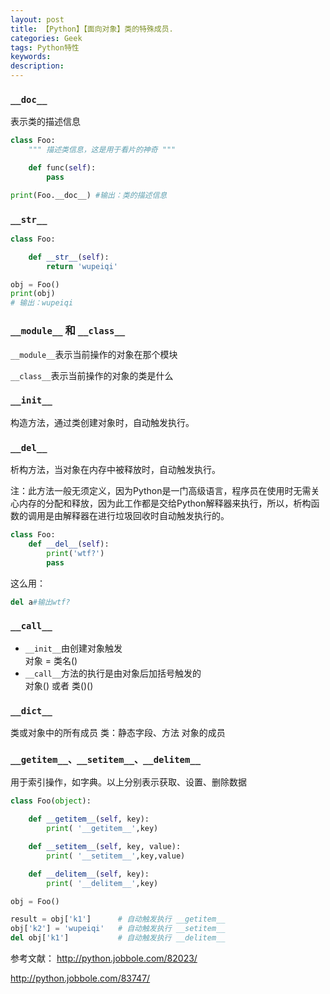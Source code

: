 ```yaml
---
layout: post
title: 【Python】【面向对象】类的特殊成员.
categories: Geek
tags: Python特性
keywords:
description:
---
```





### `__doc__`

表示类的描述信息

```py
class Foo:
    """ 描述类信息，这是用于看片的神奇 """

    def func(self):
        pass

print(Foo.__doc__) #输出：类的描述信息
```

### `__str__`

```py
class Foo:

    def __str__(self):
        return 'wupeiqi'

obj = Foo()
print(obj)
# 输出：wupeiqi
```



### `__module__` 和  `__class__`

`__module__`表示当前操作的对象在那个模块  

`__class__`表示当前操作的对象的类是什么  

### `__init__`

构造方法，通过类创建对象时，自动触发执行。  

### `__del__`
析构方法，当对象在内存中被释放时，自动触发执行。

注：此方法一般无须定义，因为Python是一门高级语言，程序员在使用时无需关心内存的分配和释放，因为此工作都是交给Python解释器来执行，所以，析构函数的调用是由解释器在进行垃圾回收时自动触发执行的。

```py
class Foo:
    def __del__(self):
        print('wtf?')
        pass
```
这么用：
```py
del a#输出wtf?
```

### `__call__`

- `__init__`由创建对象触发  
对象 = 类名()
- `__call__`方法的执行是由对象后加括号触发的  
对象() 或者 类()()

### `__dict__`
类或对象中的所有成员
类：静态字段、方法
对象的成员

### `__getitem__、__setitem__、__delitem__`

用于索引操作，如字典。以上分别表示获取、设置、删除数据

```py
class Foo(object):

    def __getitem__(self, key):
        print( '__getitem__',key)

    def __setitem__(self, key, value):
        print( '__setitem__',key,value)

    def __delitem__(self, key):
        print( '__delitem__',key)

obj = Foo()

result = obj['k1']      # 自动触发执行 __getitem__
obj['k2'] = 'wupeiqi'   # 自动触发执行 __setitem__
del obj['k1']           # 自动触发执行 __delitem__
```


参考文献：
http://python.jobbole.com/82023/  

http://python.jobbole.com/83747/
